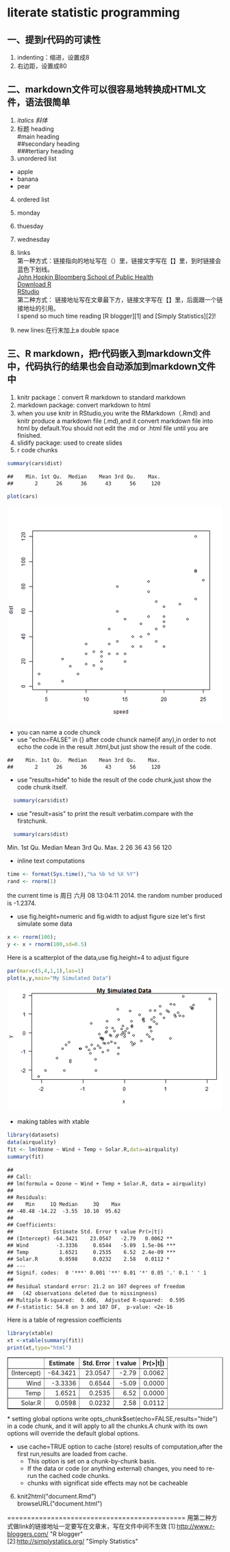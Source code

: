 literate statistic programming
=========================================

## 一、提到r代码的可读性  
1. indenting：缩进，设置成8  
2. 右边距，设置成80  


## 二、markdown文件可以很容易地转换成HTML文件，语法很简单  
1. *italics 斜体*    
2. 标题 heading  
    #main heading  
    ##secondary heading  
    ###tertiary heading  
3. unordered list  
 * apple  
 * banana  
 * pear

4. ordered list  
 1. monday  
 2. thuesday  
 3. wednesday  
5. links  
第一种方式：链接指向的地址写在（）里，链接文字写在【】里，到时链接会蓝色下划线。  
    [John Hopkin Bloomberg School of Public Health](http://www.jhsph.edu/)  
    [Download R](http://www.r-project.org/)  
    [RStudio](http://www.rstudio.com/)  
第二种方式： 链接地址写在文章最下方，链接文字写在【】里，后面跟一个链接地址的引用。  
    I spend so much time reading [R blogger][1] and [Simply Statistics][2]!  

6. new lines:在行末加上a double space  

## 三、R markdown，把r代码嵌入到markdown文件中，代码执行的结果也会自动添加到markdown文件中
1. knitr package：convert R markdown to standard markdown
2. markdown package: convert markdown to html
3. when you use knitr in RStudio,you write the RMarkdown（.Rmd) and knitr produce a markdown file (.md),and it convert markdown file into html by default.You should not edit the .md or .html file until you are finished.  
4. slidify package: used to create slides
5. r code chunks    

```r
summary(cars$dist)
```

```
##    Min. 1st Qu.  Median    Mean 3rd Qu.    Max. 
##       2      26      36      43      56     120
```

```r
plot(cars)
```

![plot of chunk firstchunk](figure/firstchunk.png) 
 * you can name a code chunck
 * use "echo=FALSE" in {} after code chunck name(if any),in order to not echo the code in the result .html,but just show the result of the code.

```
##    Min. 1st Qu.  Median    Mean 3rd Qu.    Max. 
##       2      26      36      43      56     120
```
 * use "results=hide" to hide the result of the code chunk,just show the code chunk itself.

```r
  summary(cars$dist)
```
  * use "result=asis" to print the result verbatim.compare with the firstchunk.

```r
  summary(cars$dist)
```

   Min. 1st Qu.  Median    Mean 3rd Qu.    Max. 
      2      26      36      43      56     120 

 * inline text computations  

```r
time <- format(Sys.time(),"%a %b %d %X %Y")  
rand <- rnorm(1)  
```
the current time is 周日 六月 08 13:04:11 2014. the random number produced is -1.2374.  

  * use fig.height=numeric and fig.width to adjust figure size
let's first simulate some data

```r
x <- rnorm(100);
y <- x + rnorm(100,sd=0.5)
```
Here is a scatterplot of the data,use fig.height=4 to adjust figure

```r
par(mar=c(5,4,1,1),las=1)
plot(x,y,main="My Simulated Data")
```

![plot of chunk fifthchunk](figure/fifthchunk.png) 
  * making tables with xtable  

```r
library(datasets)
data(airquality)
fit <- lm(Ozone ~ Wind + Temp + Solar.R,data=airquality)
summary(fit)
```

```
## 
## Call:
## lm(formula = Ozone ~ Wind + Temp + Solar.R, data = airquality)
## 
## Residuals:
##    Min     1Q Median     3Q    Max 
## -40.48 -14.22  -3.55  10.10  95.62 
## 
## Coefficients:
##             Estimate Std. Error t value Pr(>|t|)    
## (Intercept) -64.3421    23.0547   -2.79   0.0062 ** 
## Wind         -3.3336     0.6544   -5.09  1.5e-06 ***
## Temp          1.6521     0.2535    6.52  2.4e-09 ***
## Solar.R       0.0598     0.0232    2.58   0.0112 *  
## ---
## Signif. codes:  0 '***' 0.001 '**' 0.01 '*' 0.05 '.' 0.1 ' ' 1
## 
## Residual standard error: 21.2 on 107 degrees of freedom
##   (42 observations deleted due to missingness)
## Multiple R-squared:  0.606,	Adjusted R-squared:  0.595 
## F-statistic: 54.8 on 3 and 107 DF,  p-value: <2e-16
```
Here is a table of regression coefficients

```r
library(xtable)
xt <-xtable(summary(fit))
print(xt,type="html")
```

<!-- html table generated in R 3.0.2 by xtable 1.7-3 package -->
<!-- Sun Jun 08 13:04:11 2014 -->
<TABLE border=1>
<TR> <TH>  </TH> <TH> Estimate </TH> <TH> Std. Error </TH> <TH> t value </TH> <TH> Pr(&gt;|t|) </TH>  </TR>
  <TR> <TD align="right"> (Intercept) </TD> <TD align="right"> -64.3421 </TD> <TD align="right"> 23.0547 </TD> <TD align="right"> -2.79 </TD> <TD align="right"> 0.0062 </TD> </TR>
  <TR> <TD align="right"> Wind </TD> <TD align="right"> -3.3336 </TD> <TD align="right"> 0.6544 </TD> <TD align="right"> -5.09 </TD> <TD align="right"> 0.0000 </TD> </TR>
  <TR> <TD align="right"> Temp </TD> <TD align="right"> 1.6521 </TD> <TD align="right"> 0.2535 </TD> <TD align="right"> 6.52 </TD> <TD align="right"> 0.0000 </TD> </TR>
  <TR> <TD align="right"> Solar.R </TD> <TD align="right"> 0.0598 </TD> <TD align="right"> 0.0232 </TD> <TD align="right"> 2.58 </TD> <TD align="right"> 0.0112 </TD> </TR>
   </TABLE>
  * setting global options
  write opts_chunk$set(echo=FALSE,results="hide") in a code chunk, and it will apply to all the chunks.A chunk with its own options will override the default global options.

  * use cache=TRUE option to cache (store) results of computation,after the first run,results are loaded from cache.
    * This option is set on a chunk-by-chunk basis.  
    * If the data or code (or anything external) changes, you need to re-run the cached code chunks.  
    * chunks with significat side effects may not be cacheable  
6. knit2html("document.Rmd")  
  browseURL("document.html")  
  





=============================================
用第二种方式做link的链接地址一定要写在文章末，写在文件中间不生效
[1]:http://www.r-bloggers.com/ "R blogger"  
[2]:http://simplystatics.org/ "Simply Statistics"  
